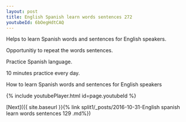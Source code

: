 ```yaml
---
layout: post
title: English Spanish learn words sentences 272 
youtubeId: 6bOegHdtCAQ
---
```

 
 
Helps to learn Spanish words and sentences for English speakers.

Opportunitiy to repeat the words sentences. 

Practice Spanish language. 
 
10 minutes practice every day. 
 
How to learn Spanish words and sentences for English speakers 
 
{% include youtubePlayer.html id=page.youtubeId %}
 
 
[Next]({{ site.baseurl }}{% link  split1/_posts/2016-10-31-English spanish learn words sentences 129 .md%})
 
